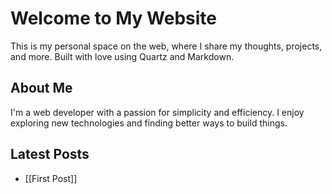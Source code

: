 # Welcome to My Website
 
This is my personal space on the web, where I share my thoughts, projects, and more. Built with love using Quartz and Markdown.
 
## About Me
 
I'm a web developer with a passion for simplicity and efficiency. I enjoy exploring new technologies and finding better ways to build things.
 
## Latest Posts
 
- [[First Post]]
